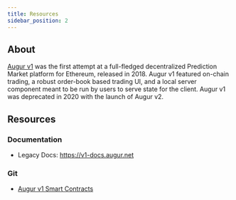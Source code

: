 ```yaml
---
title: Resources
sidebar_position: 2
---
```


## About
[Augur v1](/v1) was the first attempt at a full-fledged decentralized Prediction Market platform for Ethereum, released in 2018. Augur v1 featured on-chain trading, a robust order-book based trading UI, and a local server component meant to be run by users to serve state for the client. Augur v1 was deprecated in 2020 with the launch of Augur v2.

## Resources
### Documentation
- Legacy Docs: https://v1-docs.augur.net

### Git
- [Augur v1 Smart Contracts](https://github.com/AugurProject/augur-core)
